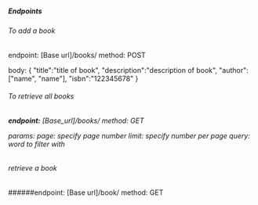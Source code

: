<h5>Endpoints</h5>
<h6>To add a book</h6>
endpoint: [Base url]/books/ method: POST

body: {
    "title":"title of book",
    "description":"description of book",
    "author":["name", "name"],
    "isbn":"122345678"
}

<h6>To retrieve all books<h6>
<b>endpoint:</b> [Base_url]/books/ method: GET

params:
page: specify page number
limit: specify number per page
query: word to filter with

<h6>retrieve a book</h6>
######endpoint: [Base url]/book/<book_id> method: GET
